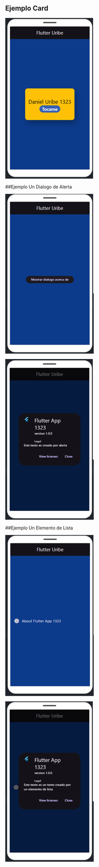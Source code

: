 ## Ejemplo Card
![alt text](card.PNG)

##Ejemplo Un Dialogo de Alerta

![alt text](dialogo.PNG)

![alt text](dialogor.PNG)


##Ejemplo Un Elemento de Lista

![alt text](lista.PNG)

![alt text](listar.PNG)